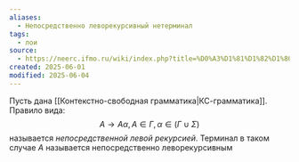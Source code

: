 ```yaml
---
aliases:
  - Непосредственно леворекурсивный нетерминал
tags:
  - лои
source:
  - https://neerc.ifmo.ru/wiki/index.php?title=%D0%A3%D1%81%D1%82%D1%80%D0%B0%D0%BD%D0%B5%D0%BD%D0%B8%D0%B5_%D0%BB%D0%B5%D0%B2%D0%BE%D0%B9_%D1%80%D0%B5%D0%BA%D1%83%D1%80%D1%81%D0%B8%D0%B8
created: 2025-06-01
modified: 2025-06-04
---
```

Пусть дана [[Контекстно-свободная грамматика|КС-грамматика]]. Правило вида: 
$$
A \rightarrow A\alpha, A \in \Gamma, \alpha \in (\Gamma \cup \Sigma)
$$называется *непосредственной левой рекурсией*.
Терминал в таком случае $A$ называется непосредственно леворекурсивным